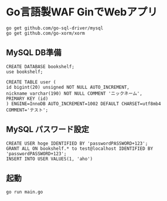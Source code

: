 # Go言語製WAF GinでWebアプリ

```
go get github.com/go-sql-driver/mysql
go get github.com/go-xorm/xorm
```

## MySQL DB準備

```
CREATE DATABASE bookshelf;
use bookshelf;
 
CREATE TABLE user (
id bigint(20) unsigned NOT NULL AUTO_INCREMENT,
nickname varchar(190) NOT NULL COMMENT 'ニックネーム',
PRIMARY KEY (id)
) ENGINE=InnoDB AUTO_INCREMENT=1002 DEFAULT CHARSET=utf8mb4 COMMENT='テスト';
```

## MySQL パスワード設定

```
CREATE USER hoge IDENTIFIED BY 'passwordPASSWORD+123';
GRANT ALL ON bookshelf.* to test@localhost IDENTIFIED BY 'passwordPASSWORD+123';
INSERT INTO USER VALUES(1, 'aho')
```

## 起動

```
go run main.go
```

